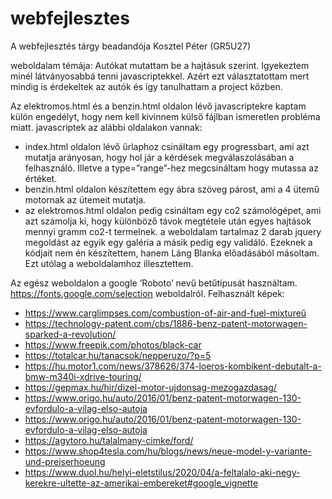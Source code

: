 # webfejlesztes
A webfejlesztés tárgy beadandója 
Kosztel Péter (GR5U27)

weboldalam témája: Autókat mutattam be a hajtásuk szerint. Igyekeztem minél látványosabbá tenni javascriptekkel. Azért ezt választatottam mert mindig is érdekeltek az autók és így tanulhattam a project közben. 

Az elektromos.html és a benzin.html oldalon lévő javascriptekre kaptam külön engedélyt, hogy nem kell kivinnem külső fájlban ismeretlen probléma miatt. 
javascriptek az alábbi oldalakon vannak: 
-	index.html oldalon lévő űrlaphoz csináltam egy progressbart, ami azt mutatja arányosan, hogy hol jár a kérdések megválaszolásában a felhasználó. Illetve a type=”range”-hez megcsináltam hogy mutassa az értéket. 
-	benzin.html oldalon készítettem egy ábra szöveg párost, ami a 4 ütemű motornak az ütemeit mutatja. 
-	az elektromos.html oldalon pedig csináltam egy co2 számológépet, ami azt számolja ki, hogy különböző távok megtétele után egyes hajtások mennyi gramm co2-t termelnek.
 a weboldalam tartalmaz 2 darab jquery megoldást az egyik egy galéria a másik pedig egy validáló. Ezeknek a kódjait nem én készítettem, hanem Láng Blanka előadásából másoltam. Ezt utólag a weboldalamhoz illesztettem. 

Az egész weboldalon a google ’Roboto’ nevű betűtípusát használtam. 
https://fonts.google.com/selection weboldalról. 
Felhasznált képek:
-	https://www.carglimpses.com/combustion-of-air-and-fuel-mixtureű
-	https://technology-patent.com/cbs/1886-benz-patent-motorwagen-sparked-a-revolution/
-	https://www.freepik.com/photos/black-car
-	https://totalcar.hu/tanacsok/nepperuzo/?p=5
-	https://hu.motor1.com/news/378626/374-loeros-kombikent-debutalt-a-bmw-m340i-xdrive-touring/
-	https://gepmax.hu/hir/dizel-motor-ujdonsag-mezogazdasag/
-	https://www.origo.hu/auto/2016/01/benz-patent-motorwagen-130-evfordulo-a-vilag-elso-autoja
-	https://www.origo.hu/auto/2016/01/benz-patent-motorwagen-130-evfordulo-a-vilag-elso-autoja
-	https://agytoro.hu/talalmany-cimke/ford/
-	https://www.shop4tesla.com/hu/blogs/news/neue-model-y-variante-und-preiserhoeung
-	https://www.duol.hu/helyi-eletstilus/2020/04/a-feltalalo-aki-negy-kerekre-ultette-az-amerikai-embereket#google_vignette

